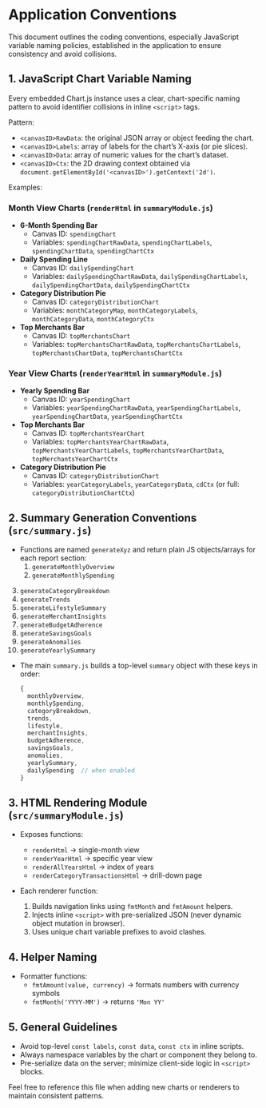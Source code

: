 # Application Conventions

This document outlines the coding conventions, especially JavaScript variable naming policies, established in the application to ensure consistency and avoid collisions.

## 1. JavaScript Chart Variable Naming

Every embedded Chart.js instance uses a clear, chart-specific naming pattern to avoid identifier collisions in inline `<script>` tags.

Pattern:
- `<canvasID>RawData`: the original JSON array or object feeding the chart.
- `<canvasID>Labels`: array of labels for the chart’s X-axis (or pie slices).
- `<canvasID>Data`: array of numeric values for the chart’s dataset.
- `<canvasID>Ctx`: the 2D drawing context obtained via `document.getElementById('<canvasID>').getContext('2d')`.

Examples:

### Month View Charts (`renderHtml` in `summaryModule.js`)
- **6-Month Spending Bar**
  - Canvas ID: `spendingChart`
  - Variables: `spendingChartRawData`, `spendingChartLabels`, `spendingChartData`, `spendingChartCtx`
- **Daily Spending Line**
  - Canvas ID: `dailySpendingChart`
  - Variables: `dailySpendingChartRawData`, `dailySpendingChartLabels`, `dailySpendingChartData`, `dailySpendingChartCtx`
- **Category Distribution Pie**
  - Canvas ID: `categoryDistributionChart`
  - Variables: `monthCategoryMap`, `monthCategoryLabels`, `monthCategoryData`, `monthCategoryCtx`
- **Top Merchants Bar**
  - Canvas ID: `topMerchantsChart`
  - Variables: `topMerchantsChartRawData`, `topMerchantsChartLabels`, `topMerchantsChartData`, `topMerchantsChartCtx`

### Year View Charts (`renderYearHtml` in `summaryModule.js`)
- **Yearly Spending Bar**
  - Canvas ID: `yearSpendingChart`
  - Variables: `yearSpendingChartRawData`, `yearSpendingChartLabels`, `yearSpendingChartData`, `yearSpendingChartCtx`
- **Top Merchants Bar**
  - Canvas ID: `topMerchantsYearChart`
  - Variables: `topMerchantsYearChartRawData`, `topMerchantsYearChartLabels`, `topMerchantsYearChartData`, `topMerchantsYearChartCtx`
- **Category Distribution Pie**
  - Canvas ID: `categoryDistributionChart`
  - Variables: `yearCategoryLabels`, `yearCategoryData`, `cdCtx` (or full: `categoryDistributionChartCtx`)

## 2. Summary Generation Conventions (`src/summary.js`)

- Functions are named `generateXyz` and return plain JS objects/arrays for each report section:
  1. `generateMonthlyOverview`
  2. `generateMonthlySpending`
 3. `generateCategoryBreakdown`
 4. `generateTrends`
 5. `generateLifestyleSummary`
 6. `generateMerchantInsights`
 7. `generateBudgetAdherence`
 8. `generateSavingsGoals`
 9. `generateAnomalies`
10. `generateYearlySummary`

- The main `summary.js` builds a top-level `summary` object with these keys in order:
  ```js
  {
    monthlyOverview,
    monthlySpending,
    categoryBreakdown,
    trends,
    lifestyle,
    merchantInsights,
    budgetAdherence,
    savingsGoals,
    anomalies,
    yearlySummary,
    dailySpending  // when enabled
  }
  ```

## 3. HTML Rendering Module (`src/summaryModule.js`)

- Exposes functions:
  - `renderHtml` → single-month view
  - `renderYearHtml` → specific year view
  - `renderAllYearsHtml` → index of years
  - `renderCategoryTransactionsHtml` → drill-down page

- Each renderer function:
  1. Builds navigation links using `fmtMonth` and `fmtAmount` helpers.
  2. Injects inline `<script>` with pre-serialized JSON (never dynamic object mutation in browser).
  3. Uses unique chart variable prefixes to avoid clashes.

## 4. Helper Naming

- Formatter functions:
  - `fmtAmount(value, currency)` → formats numbers with currency symbols
  - `fmtMonth('YYYY-MM')` → returns `'Mon YY'`

## 5. General Guidelines

- Avoid top-level `const labels`, `const data`, `const ctx` in inline scripts.
- Always namespace variables by the chart or component they belong to.
- Pre-serialize data on the server; minimize client-side logic in `<script>` blocks.

Feel free to reference this file when adding new charts or renderers to maintain consistent patterns.